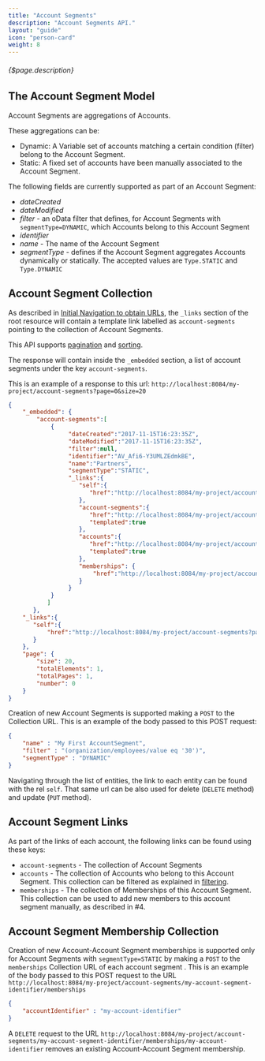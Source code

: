```yaml
---
title: "Account Segments"
description: "Account Segments API."
layout: "guide"
icon: "person-card"
weight: 8
---
```


###### {$page.description}

<article id="1">

## The Account Segment Model

Account Segments are aggregations of Accounts. 

These aggregations can be:
* Dynamic: A Variable set of accounts matching a certain condition (filter) belong to the Account Segment. 
* Static: A fixed set of accounts have been manually associated to the Account Segment. 
 
The following fields are currently supported as part of an Account Segment:
* *dateCreated*
* *dateModified*
* *filter* - an oData filter that defines, for Account Segments with `segmentType=DYNAMIC`, which Accounts
   belong to this Account Segment 
* *identifier*
* *name* - The name of the Account Segment
* *segmentType* - defines if the Account Segment aggregates Accounts dynamically or statically. The accepted values are `Type.STATIC` and `Type.DYNAMIC`

</article>

<article id="2">

## Account Segment Collection

As described in [Initial Navigation to obtain URLs](/docs/general#navigation),
the `_links` section of the root resource will contain a template link labelled as `account-segments` pointing to the
collection of Account Segments.

This API supports [pagination](/docs/general#pagination) and [sorting](/docs/general#sorting).

The response will contain inside the `_embedded` section, a list of account segments
under the key `account-segments`.

This is an example of a response to this url: `http://localhost:8084/my-project/account-segments?page=0&size=20`

```json
{
    "_embedded": {
        "account-segments":[
            {
                 "dateCreated":"2017-11-15T16:23:35Z",
                 "dateModified":"2017-11-15T16:23:35Z",
                 "filter":null,
                 "identifier":"AV_Afi6-Y3UMLZEdmkBE",
                 "name":"Partners",
                 "segmentType":"STATIC",
                 "_links":{
                    "self":{
                       "href":"http://localhost:8084/my-project/account-segments/AV_Afi6-Y3UMLZEdmkBE"
                    },
                    "account-segments":{
                       "href":"http://localhost:8084/my-project/account-segments{?filter}",
                       "templated":true
                    },
                    "accounts":{
                       "href":"http://localhost:8084/my-project/account-segments/AV_Afi6-Y3UMLZEdmkBE/accounts{?filter}",
                       "templated":true
                    },
                    "memberships": {
                        "href":"http://localhost:8084/my-project/account-segments/AV_81uji7IU2hIVahEU6/memberships"
                    }
                 }
            }
           ]
       },
    "_links":{
       "self":{
           "href":"http://localhost:8084/my-project/account-segments?page=0&size=20"
       }
    },
    "page": {
        "size": 20,
        "totalElements": 1,
        "totalPages": 1,
        "number": 0
    }
}
```

Creation of new Account Segments is supported making a `POST` to the Collection URL. This is
an example of the body passed to this POST request: 

```json
{
    "name" : "My First AccountSegment",
    "filter" : "(organization/employees/value eq '30')",
    "segmentType" : "DYNAMIC"
}
```

Navigating through the list of entities, the link to each entity can be found with the rel `self`. 
That same url can be also used for delete (`DELETE` method) and update (`PUT` method). 

</article>

<article id="3">

## Account Segment Links

As part of the links of each account, the following links can be found using these keys:
* `account-segments` - The collection of Account Segments
* `accounts` - The collection of Accounts who belong to this Account Segment. This collection can be filtered as explained in [filtering](/docs/general#filtering).
* `memberships` - The collection of Memberships of this Account Segment. This collection can be used to add new members to this account segment manually, as described in #4.

</article>

<article id="4">

## Account Segment Membership Collection

Creation of new Account-Account Segment memberships is supported only for Account Segments with `segmentType=STATIC` by making 
a `POST` to the `memberships` Collection URL of each account segment . This is an example of the body passed to this POST request to the URL 
`http://localhost:8084/my-project/account-segments/my-account-segment-identifier/memberships` 

```json
{
    "accountIdentifier" : "my-account-identifier"
}
```

A `DELETE` request to the URL `http://localhost:8084/my-project/account-segments/my-account-segment-identifier/memberships/my-account-identifier` removes
an existing Account-Account Segment membership. 

</article>